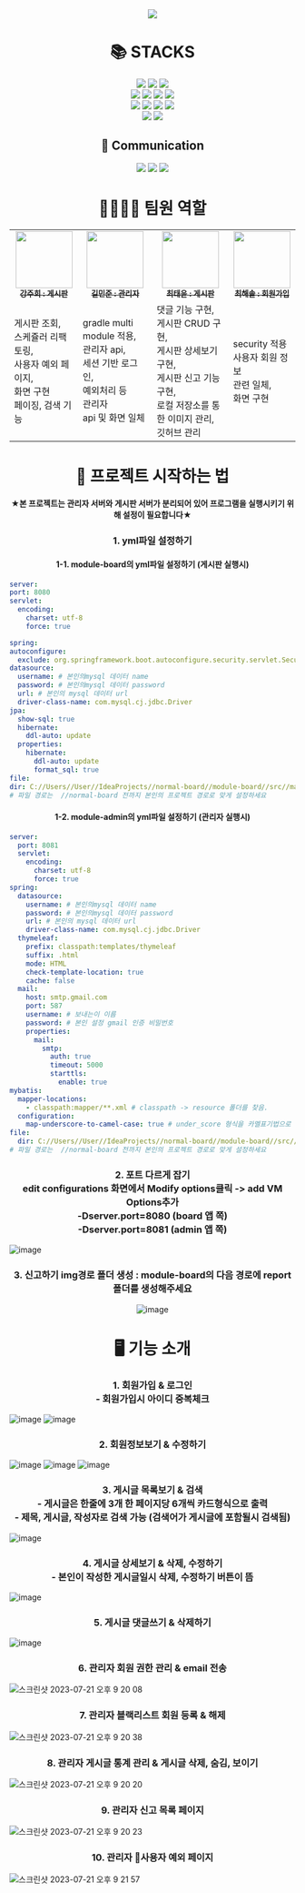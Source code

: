 <div align=center>
  <img src="https://capsule-render.vercel.app/api?type=waving&color=E3CEF6&height=250&section=header&text=📒게시판%20제작%20프로젝트&fontSize=50" />
</div>
<div align=center><h1>📚 STACKS</h1></div>

<div align=center> 
  <img src="https://img.shields.io/badge/java 11-007396?style=for-the-badge&logo=java&logoColor=white">
  <img src="https://img.shields.io/badge/springboot-6DB33F?style=for-the-badge&logo=springboot&logoColor=white">
  <img src="https://img.shields.io/badge/spring Security-6DB33F?style=for-the-badge&logo=spring Security&logoColor=white">
  
  <br>
  <img src="https://img.shields.io/badge/myBatis-190718?style=for-the-badge&logo=myBatis&logoColor=white">
  <img src="https://img.shields.io/badge/mysql-4479A1?style=for-the-badge&logo=mysql&logoColor=white">
  <img src="https://img.shields.io/badge/JPA-58FAD0?style=for-the-badge&logo=JPA&logoColor=white">
  <img src="https://img.shields.io/badge/gradle-02303A?style=for-the-badge&logo=gradle&logoColor=white">
  <br>
  <img src="https://img.shields.io/badge/Thymeleaf-005F0F?style=for-the-badge&logo=Thymeleaf&logoColor=white"> 
  <img src="https://img.shields.io/badge/bootstrap-7952B3?style=for-the-badge&logo=bootstrap&logoColor=white">
  <img src="https://img.shields.io/badge/html5-E34F26?style=for-the-badge&logo=html5&logoColor=white"> 
  <img src="https://img.shields.io/badge/css-1572B6?style=for-the-badge&logo=css3&logoColor=white"> 
  <br>
  
  <img src="https://img.shields.io/badge/github-181717?style=for-the-badge&logo=github&logoColor=white">
  <img src="https://img.shields.io/badge/IntelliJ IDEA-000000?style=for-the-badge&logo=IntelliJ IDEA&logoColor=white">
  <br>
  
  <div align=center><h2>💬 Communication</h2></div>
  <img src="https://img.shields.io/badge/Slack-4A154B?style=for-the-badge&logo=Slack&logoColor=white">
  <img src="https://img.shields.io/badge/notion-000000?style=for-the-badge&logo=notion&logoColor=white">
  <img src="https://img.shields.io/badge/Zoom-2D8CFF?style=for-the-badge&logo=Zoom&logoColor=white">
  <br>

  <div align=center><h1>👨‍👩‍👧‍👦 팀원 역할</h1></div>
  <table>
    <tbody>
      <tr>
        <td align="center"><a href="https://github.com/a07224">
          <img src="https://avatars.githubusercontent.com/u/69192549?v=4" width="100px;" alt=""/><br /><sub><b>강주희 : 게시판</b></sub></a><br />
        </td>
        <td align="center"><a href="https://github.com/k1m2njun">
          <img src="https://avatars.githubusercontent.com/u/68175311?v=4" width="100px;" alt=""/><br /><sub><b>길민준 : 관리자</b></sub></a><br />
        </td>
        <td align="center"><a href="https://github.com/cxxxtxxyxx">
          <img src="https://avatars.githubusercontent.com/u/109710879?v=4" width="100px;" alt=""/><br /><sub><b>최태윤 : 게시판</b></sub></a><br />
        </td>
        <td align="center"><a href="https://github.com/atsunsetree">
          <img src="https://avatars.githubusercontent.com/u/128345842?v=4" width="100px;" alt=""/><br /><sub><b>최해솔 : 회원가입</b></sub></a><br />
        </td>
      </tr>
      <tr>
        <td>
          게시판 조회,<br />스케쥴러 리팩토링,<br />사용자 예외 페이지,<br />화면 구현<br />페이징, 검색 기능
        </td>
        <td>
          gradle multi module 적용,<br />관리자 api,<br />세션 기반 로그인,<br />예외처리 등<br />관리자<br />api 및 화면 일체
        </td>
        <td>
          댓글 기능 구현,<br />게시판 CRUD 구현,<br />게시판 상세보기 구현,<br />게시판 신고 기능 구현,<br />로컬 저장소를 통한 이미지 관리,<br />깃허브 관리
        </td>
        <td>
          security 적용<br />사용자 회원 정보<br />관련 일체,<br />화면 구현
        </td>
      </tr>
    </tbody>
  </table>
  <div align=center><h1>🐣 프로젝트 시작하는 법</h1></div>
  <div><h4>★본 프로젝트는 관리자 서버와 게시판 서버가 분리되어 있어 프로그램을 실행시키기 위해 설정이 필요합니다★</h4></div>
  </div>
  <div align=center><h3>1. yml파일 설정하기</h3></div>
  <div align=center><h4>1-1. module-board의 yml파일 설정하기 (게시판 실행시)</h4></div>

  ```yaml
server:
  port: 8080
  servlet:
    encoding:
      charset: utf-8
      force: true

spring:
  autoconfigure:
    exclude: org.springframework.boot.autoconfigure.security.servlet.SecurityAutoConfiguration
  datasource:
    username: # 본인의mysql 데이터 name
    password: # 본인의mysql 데이터 password
    url: # 본인의 mysql 데이터 url
    driver-class-name: com.mysql.cj.jdbc.Driver
  jpa:
    show-sql: true
    hibernate:
      ddl-auto: update
    properties:
      hibernate:
        ddl-auto: update
        format_sql: true
file:
  dir: C://Users//User//IdeaProjects//normal-board//module-board//src//main//resources//static//asset//upload//
# 파일 경로는  //normal-board 전까지 본인의 프로젝트 경로로 맞게 설정하세요
```
<div align=center><h4>1-2. module-admin의 yml파일 설정하기 (관리자 실행시)</h4></div>

```yaml
server:
  port: 8081
  servlet:
    encoding:
      charset: utf-8
      force: true
spring:
  datasource:
    username: # 본인의mysql 데이터 name
    password: # 본인의mysql 데이터 password
    url: # 본인의 mysql 데이터 url
    driver-class-name: com.mysql.cj.jdbc.Driver
  thymeleaf:
    prefix: classpath:templates/thymeleaf
    suffix: .html
    mode: HTML
    check-template-location: true
    cache: false
  mail:
    host: smtp.gmail.com
    port: 587
    username: # 보내는이 이름
    password: # 본인 설정 gmail 인증 비밀번호
    properties:
      mail:
        smtp:
          auth: true
          timeout: 5000
          starttls:
            enable: true
mybatis:
  mapper-locations:
    - classpath:mapper/**.xml # classpath -> resource 폴더를 찾음.
  configuration:
    map-underscore-to-camel-case: true # under_score 형식을 카멜표기법으로 변환
file:
  dir: C://Users//User//IdeaProjects//normal-board//module-board//src//main//resources//static//asset//upload//report
# 파일 경로는  //normal-board 전까지 본인의 프로젝트 경로로 맞게 설정하세요
```
<div align=center><h3>2. 포트 다르게 잡기 <br> edit configurations 화면에서 Modify options클릭 -> add VM Options추가<br>-Dserver.port=8080 (board 앱 쪽)<br>-Dserver.port=8081 (admin 앱 쪽)</h3></div>

![image](https://github.com/Spring-Board-Toy3/normal-board/assets/69192549/84d5cefe-112f-4caa-98bb-886e83b1324b)

<div align=center>
  <h3>3. 신고하기 img경로 폴더 생성 : module-board의 다음 경로에 report폴더를 생성해주세요</h3>

  ![image](https://github.com/Spring-Board-Toy3/normal-board/assets/69192549/2083f0a0-1fa5-4562-ad6c-c18748f645c2)
</div>
  <div align=center><h1>🖥 기능 소개</h1></div>
  <div align=center><h3>1. 회원가입 & 로그인<br>- 회원가입시 아이디 중복체크</h3></div>

  ![image](https://github.com/Spring-Board-Toy3/normal-board/assets/69192549/765404a2-5c3a-4478-8bd5-6d1c8d79db20)
  ![image](https://github.com/Spring-Board-Toy3/normal-board/assets/69192549/b9846e60-db50-4281-9d0d-f8c1c3b638e0)


  <div align=center><h3>2. 회원정보보기 & 수정하기</h3></div>

  ![image](https://github.com/Spring-Board-Toy3/normal-board/assets/128345842/a0ccc1df-eb27-4f53-a440-17a75f15fa30)
  ![image](https://github.com/Spring-Board-Toy3/normal-board/assets/128345842/44fd00c6-d859-498d-ac22-bb54f11433e1)
  ![image](https://github.com/Spring-Board-Toy3/normal-board/assets/128345842/a0508ec5-14f3-4fb2-bf91-da8751559c6a)


  
  <div align=center><h3>3. 게시글 목록보기 & 검색 <br> - 게시글은 한줄에 3개 한 페이지당 6개씩 카드형식으로 출력 <br> - 제목, 게시글, 작성자로 검색 가능 (검색어가 게시글에 포함될시 검색됨) </h3></div>

  ![image](https://github.com/Spring-Board-Toy3/normal-board/assets/69192549/49da422a-aeb0-4c14-997c-c454720753f2)

  <div align=center><h3>4. 게시글 상세보기 & 삭제, 수정하기<br> - 본인이 작성한 게시글일시 삭제, 수정하기 버튼이 뜸</h3></div>

  ![image](https://github.com/Spring-Board-Toy3/normal-board/assets/69192549/3a0eacf6-bcc2-404d-8db2-6478a1e1129e)

  <div align=center><h3>5. 게시글 댓글쓰기 & 삭제하기</h3></div>

  ![image](https://github.com/Spring-Board-Toy3/normal-board/assets/69192549/c9322784-755a-4884-b046-d9787691142a)

  <div align=center><h3>6. 관리자 회원 권한 관리 & email 전송</h3></div>
  
  ![스크린샷 2023-07-21 오후 9 20 08](https://github.com/Spring-Board-Toy3/normal-board/assets/68175311/dfdb3294-a3c0-426f-a015-e6ddb27a6e09)
  
  <div align=center><h3>7. 관리자 블랙리스트 회원 등록 & 해제</h3></div>
  
  ![스크린샷 2023-07-21 오후 9 20 38](https://github.com/Spring-Board-Toy3/normal-board/assets/68175311/1344fd45-b888-42e7-9b5f-f867bd3d15aa)
  
  <div align=center><h3>8. 관리자 게시글 통계 관리 & 게시글 삭제, 숨김, 보이기</h3></div>

  ![스크린샷 2023-07-21 오후 9 20 20](https://github.com/Spring-Board-Toy3/normal-board/assets/68175311/7f10682c-10b7-4472-8741-ee500e72f32c)

  <div align=center><h3>9. 관리자 신고 목록 페이지</h3></div>
  
  ![스크린샷 2023-07-21 오후 9 20 23](https://github.com/Spring-Board-Toy3/normal-board/assets/68175311/ccfdc705-b7e7-4fb8-b7ac-10b390592e6f)

  <div align=center><h3>10. 관리자 사용자 예외 페이지</h3></div>
  
  ![스크린샷 2023-07-21 오후 9 21 57](https://github.com/Spring-Board-Toy3/normal-board/assets/68175311/d71d5f60-c9e5-4046-b10c-727779149b48)

  

